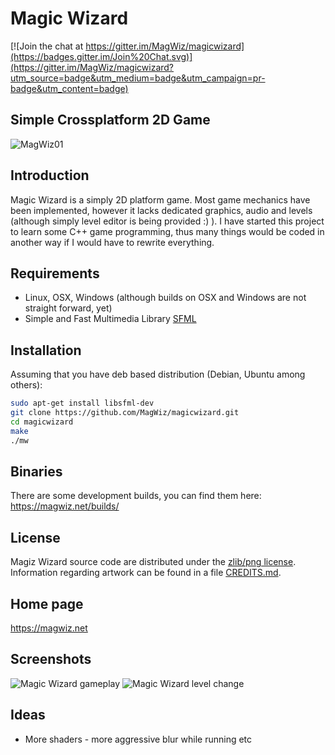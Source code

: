 # Magic Wizard

[![Join the chat at https://gitter.im/MagWiz/magicwizard](https://badges.gitter.im/Join%20Chat.svg)](https://gitter.im/MagWiz/magicwizard?utm_source=badge&utm_medium=badge&utm_campaign=pr-badge&utm_content=badge)

## Simple Crossplatform 2D Game

![MagWiz01](https://magwiz.net/img/screenshots/MagicWizard_001.png)

## Introduction

Magic Wizard is a simply 2D platform game. Most game mechanics have been implemented, however it lacks dedicated graphics, audio and levels (although simply level editor is being provided :) ). I have started this project to learn some C++ game programming, thus many things would be coded in another way if I would have to rewrite everything.

## Requirements

* Linux, OSX, Windows (although builds on OSX and Windows are not straight forward, yet)
* Simple and Fast Multimedia Library [SFML](http://www.sfml-dev.org/) 

## Installation

Assuming that you have deb based distribution (Debian, Ubuntu among others):
```sh
sudo apt-get install libsfml-dev
git clone https://github.com/MagWiz/magicwizard.git
cd magicwizard
make 
./mw
```
## Binaries

There are some development builds, you can find them here: https://magwiz.net/builds/

## License

Magiz Wizard source code are distributed under the [zlib/png license](LICENSE). Information regarding artwork can be found in a file [CREDITS.md](CREDITS.md).

## Home page

https://magwiz.net

## Screenshots

![Magic Wizard gameplay](https://picup.it/media/pictures/mw720p_rhwPLBR.png)
![Magic Wizard level change](https://picup.it/media/pictures/guimw.png)

## Ideas

* More shaders - more aggressive blur while running etc
